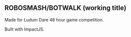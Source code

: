 ROBOSMASH/BOTWALK (working title)
---------------------------------

Made for Ludum Dare 48 hour game competition.

Built with ImpactJS.

